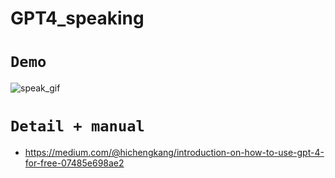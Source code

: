 # GPT4_speaking

# `Demo`
![speak_gif](https://github.com/TCK2001/GPT4_speaking/assets/87925027/8091520a-befa-4427-9a19-251859dfe85c)

# `Detail + manual`  
+  https://medium.com/@hichengkang/introduction-on-how-to-use-gpt-4-for-free-07485e698ae2
